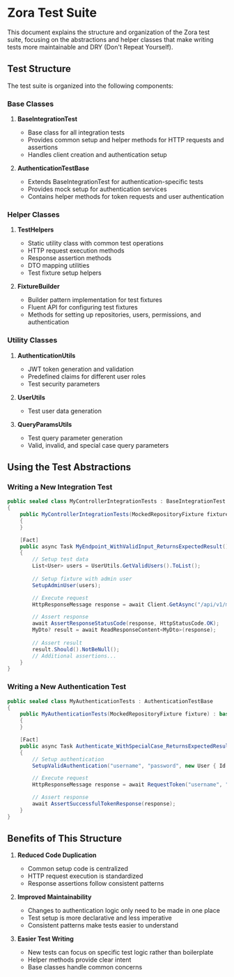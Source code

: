 # Zora Test Suite

This document explains the structure and organization of the Zora test suite, focusing on the abstractions and helper
classes that make writing tests more maintainable and DRY (Don't Repeat Yourself).

## Test Structure

The test suite is organized into the following components:

### Base Classes

1. **BaseIntegrationTest**
    - Base class for all integration tests
    - Provides common setup and helper methods for HTTP requests and assertions
    - Handles client creation and authentication setup

2. **AuthenticationTestBase**
    - Extends BaseIntegrationTest for authentication-specific tests
    - Provides mock setup for authentication services
    - Contains helper methods for token requests and user authentication

### Helper Classes

1. **TestHelpers**
    - Static utility class with common test operations
    - HTTP request execution methods
    - Response assertion methods
    - DTO mapping utilities
    - Test fixture setup helpers

2. **FixtureBuilder**
    - Builder pattern implementation for test fixtures
    - Fluent API for configuring test fixtures
    - Methods for setting up repositories, users, permissions, and authentication

### Utility Classes

1. **AuthenticationUtils**
    - JWT token generation and validation
    - Predefined claims for different user roles
    - Test security parameters

2. **UserUtils**
    - Test user data generation

3. **QueryParamsUtils**
    - Test query parameter generation
    - Valid, invalid, and special case query parameters

## Using the Test Abstractions

### Writing a New Integration Test

```csharp
public sealed class MyControllerIntegrationTests : BaseIntegrationTest
{
    public MyControllerIntegrationTests(MockedRepositoryFixture fixture) : base(fixture)
    {
    }

    [Fact]
    public async Task MyEndpoint_WithValidInput_ReturnsExpectedResult()
    {
        // Setup test data
        List<User> users = UserUtils.GetValidUsers().ToList();
        
        // Setup fixture with admin user
        SetupAdminUser(users);

        // Execute request
        HttpResponseMessage response = await Client.GetAsync("/api/v1/my-endpoint");

        // Assert response
        await AssertResponseStatusCode(response, HttpStatusCode.OK);
        MyDto? result = await ReadResponseContent<MyDto>(response);
        
        // Assert result
        result.Should().NotBeNull();
        // Additional assertions...
    }
}
```

### Writing a New Authentication Test

```csharp
public sealed class MyAuthenticationTests : AuthenticationTestBase
{
    public MyAuthenticationTests(MockedRepositoryFixture fixture) : base(fixture)
    {
    }

    [Fact]
    public async Task Authenticate_WithSpecialCase_ReturnsExpectedResult()
    {
        // Setup authentication
        SetupValidAuthentication("username", "password", new User { Id = 1 });

        // Execute request
        HttpResponseMessage response = await RequestToken("username", "password");

        // Assert response
        await AssertSuccessfulTokenResponse(response);
    }
}
```

## Benefits of This Structure

1. **Reduced Code Duplication**
    - Common setup code is centralized
    - HTTP request execution is standardized
    - Response assertions follow consistent patterns

2. **Improved Maintainability**
    - Changes to authentication logic only need to be made in one place
    - Test setup is more declarative and less imperative
    - Consistent patterns make tests easier to understand

3. **Easier Test Writing**
    - New tests can focus on specific test logic rather than boilerplate
    - Helper methods provide clear intent
    - Base classes handle common concerns 